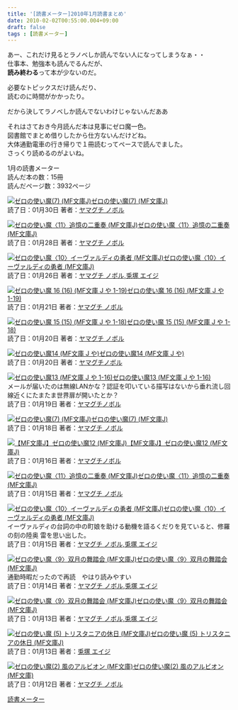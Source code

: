```yaml
---
title: '[読書メーター]2010年1月読書まとめ'
date: 2010-02-02T00:55:00.004+09:00
draft: false
tags : [読書メーター]
---
```


あー、これだけ見るとラノベしか読んでない人になってしまうなぁ・・  
仕事本、勉強本も読んでるんだが、  
**読み終わる**って本が少ないのだ。  
  
必要なトピックスだけ読んだり、  
読むのに時間がかかったり。  
  
だから決してラノベしか読んでないわけじゃないんだああ  
  
それはさておき今月読んだ本は見事にゼロ魔一色。  
図書館でまとめ借りしたから仕方ないんだけどね。  
大体通勤電車の行き帰りで１冊読むってペースで読んでました。  
さっくり読めるのがよいね。  
  
1月の読書メーター  
読んだ本の数：15冊  
読んだページ数：3932ページ  
  
[![ゼロの使い魔(7) (MF文庫J)](http://ecx.images-amazon.com/images/I/51WCKJVXX7L._SL75_.jpg)](http://book.akahoshitakuya.com/b/484011501X "ゼロの使い魔(7) (MF文庫J)")[ゼロの使い魔(7) (MF文庫J)](http://book.akahoshitakuya.com/b/484011501X "ゼロの使い魔(7) (MF文庫J)")  
読了日：01月30日 著者：[ヤマグチ ノボル](http://book.akahoshitakuya.com/s&q=%E3%83%A4%E3%83%9E%E3%82%B0%E3%83%81%20%E3%83%8E%E3%83%9C%E3%83%AB)  
  
  
  
[![ゼロの使い魔〈11〉追憶の二重奏 (MF文庫J)](http://ecx.images-amazon.com/images/I/51r4GrzYsuL._SL75_.jpg)](http://book.akahoshitakuya.com/b/4840118590 "ゼロの使い魔〈11〉追憶の二重奏 (MF文庫J)")[ゼロの使い魔〈11〉追憶の二重奏 (MF文庫J)](http://book.akahoshitakuya.com/b/4840118590 "ゼロの使い魔〈11〉追憶の二重奏 (MF文庫J)")  
読了日：01月28日 著者：[ヤマグチ ノボル](http://book.akahoshitakuya.com/s&q=%E3%83%A4%E3%83%9E%E3%82%B0%E3%83%81%20%E3%83%8E%E3%83%9C%E3%83%AB)  
  
  
  
[![ゼロの使い魔〈10〉イーヴァルディの勇者 (MF文庫J)](http://ecx.images-amazon.com/images/I/51HA4YVpX%2BL._SL75_.jpg)](http://book.akahoshitakuya.com/b/4840117667 "ゼロの使い魔〈10〉イーヴァルディの勇者 (MF文庫J)")[ゼロの使い魔〈10〉イーヴァルディの勇者 (MF文庫J)](http://book.akahoshitakuya.com/b/4840117667 "ゼロの使い魔〈10〉イーヴァルディの勇者 (MF文庫J)")  
読了日：01月26日 著者：[ヤマグチ ノボル,兎塚 エイジ](http://book.akahoshitakuya.com/s&q=%E3%83%A4%E3%83%9E%E3%82%B0%E3%83%81%20%E3%83%8E%E3%83%9C%E3%83%AB%2C%E5%85%8E%E5%A1%9A%20%E3%82%A8%E3%82%A4%E3%82%B8)  
  
  
  
[![ゼロの使い魔 16 (16) (MF文庫 J や 1-19)](http://ecx.images-amazon.com/images/I/51cK6I6CGuL._SL75_.jpg)](http://book.akahoshitakuya.com/b/484012664X "ゼロの使い魔 16 (16) (MF文庫 J や 1-19)")[ゼロの使い魔 16 (16) (MF文庫 J や 1-19)](http://book.akahoshitakuya.com/b/484012664X "ゼロの使い魔 16 (16) (MF文庫 J や 1-19)")  
読了日：01月21日 著者：[ヤマグチ ノボル](http://book.akahoshitakuya.com/s&q=%E3%83%A4%E3%83%9E%E3%82%B0%E3%83%81%20%E3%83%8E%E3%83%9C%E3%83%AB)  
  
  
  
[![ゼロの使い魔 15 (15) (MF文庫 J や 1-18)](http://ecx.images-amazon.com/images/I/51mH-IICOVL._SL75_.jpg)](http://book.akahoshitakuya.com/b/4840124183 "ゼロの使い魔 15 (15) (MF文庫 J や 1-18)")[ゼロの使い魔 15 (15) (MF文庫 J や 1-18)](http://book.akahoshitakuya.com/b/4840124183 "ゼロの使い魔 15 (15) (MF文庫 J や 1-18)")  
読了日：01月20日 著者：[ヤマグチ ノボル](http://book.akahoshitakuya.com/s&q=%E3%83%A4%E3%83%9E%E3%82%B0%E3%83%81%20%E3%83%8E%E3%83%9C%E3%83%AB)  
  
  
  
[![ゼロの使い魔14 (MF文庫 J や)](http://ecx.images-amazon.com/images/I/51EhM2eEiNL._SL75_.jpg)](http://book.akahoshitakuya.com/b/4840123195 "ゼロの使い魔14 (MF文庫 J や)")[ゼロの使い魔14 (MF文庫 J や)](http://book.akahoshitakuya.com/b/4840123195 "ゼロの使い魔14 (MF文庫 J や)")  
読了日：01月20日 著者：[ヤマグチノボル](http://book.akahoshitakuya.com/s&q=%E3%83%A4%E3%83%9E%E3%82%B0%E3%83%81%E3%83%8E%E3%83%9C%E3%83%AB)  
  
  
  
[![ゼロの使い魔13 (MF文庫 J や 1-16)](http://ecx.images-amazon.com/images/I/51lSs8fZgTL._SL75_.jpg)](http://book.akahoshitakuya.com/cmt/4573053 "ゼロの使い魔13 (MF文庫 J や 1-16)")[ゼロの使い魔13 (MF文庫 J や 1-16)](http://book.akahoshitakuya.com/cmt/4573053 "ゼロの使い魔13 (MF文庫 J や 1-16)")  
メールが届いたのは無線LANかな？認証を叩いている描写はないから垂れ流し回線近くにたまたま世界扉が開いたとか？  
読了日：01月19日 著者：[ヤマグチノボル](http://book.akahoshitakuya.com/s&q=%E3%83%A4%E3%83%9E%E3%82%B0%E3%83%81%E3%83%8E%E3%83%9C%E3%83%AB)  
  
  
[![ゼロの使い魔(7) (MF文庫J)](http://ecx.images-amazon.com/images/I/51WCKJVXX7L._SL75_.jpg)](http://book.akahoshitakuya.com/b/484011501X "ゼロの使い魔(7) (MF文庫J)")[ゼロの使い魔(7) (MF文庫J)](http://book.akahoshitakuya.com/b/484011501X "ゼロの使い魔(7) (MF文庫J)")  
読了日：01月18日 著者：[ヤマグチ ノボル](http://book.akahoshitakuya.com/s&q=%E3%83%A4%E3%83%9E%E3%82%B0%E3%83%81%20%E3%83%8E%E3%83%9C%E3%83%AB)  
  
  
  
[![【MF文庫J】ゼロの使い魔12 (MF文庫J)](http://ecx.images-amazon.com/images/I/51%2B9qTbi4-L._SL75_.jpg)](http://book.akahoshitakuya.com/b/4840119007 "【MF文庫J】ゼロの使い魔12 (MF文庫J)")[【MF文庫J】ゼロの使い魔12 (MF文庫J)](http://book.akahoshitakuya.com/b/4840119007 "【MF文庫J】ゼロの使い魔12 (MF文庫J)")  
読了日：01月16日 著者：[ヤマグチノボル](http://book.akahoshitakuya.com/s&q=%E3%83%A4%E3%83%9E%E3%82%B0%E3%83%81%E3%83%8E%E3%83%9C%E3%83%AB)  
  
  
  
[![ゼロの使い魔〈11〉追憶の二重奏 (MF文庫J)](http://ecx.images-amazon.com/images/I/51r4GrzYsuL._SL75_.jpg)](http://book.akahoshitakuya.com/b/4840118590 "ゼロの使い魔〈11〉追憶の二重奏 (MF文庫J)")[ゼロの使い魔〈11〉追憶の二重奏 (MF文庫J)](http://book.akahoshitakuya.com/b/4840118590 "ゼロの使い魔〈11〉追憶の二重奏 (MF文庫J)")  
読了日：01月15日 著者：[ヤマグチ ノボル](http://book.akahoshitakuya.com/s&q=%E3%83%A4%E3%83%9E%E3%82%B0%E3%83%81%20%E3%83%8E%E3%83%9C%E3%83%AB)  
  
  
  
[![ゼロの使い魔〈10〉イーヴァルディの勇者 (MF文庫J)](http://ecx.images-amazon.com/images/I/51HA4YVpX%2BL._SL75_.jpg)](http://book.akahoshitakuya.com/cmt/4511579 "ゼロの使い魔〈10〉イーヴァルディの勇者 (MF文庫J)")[ゼロの使い魔〈10〉イーヴァルディの勇者 (MF文庫J)](http://book.akahoshitakuya.com/cmt/4511579 "ゼロの使い魔〈10〉イーヴァルディの勇者 (MF文庫J)")  
イーヴァルディの台詞の中の町娘を助ける動機を語るくだりを見ていると、修羅の刻の陸奥 雷を思い出した。  
読了日：01月15日 著者：[ヤマグチ ノボル,兎塚 エイジ](http://book.akahoshitakuya.com/s&q=%E3%83%A4%E3%83%9E%E3%82%B0%E3%83%81%20%E3%83%8E%E3%83%9C%E3%83%AB%2C%E5%85%8E%E5%A1%9A%20%E3%82%A8%E3%82%A4%E3%82%B8)  
  
  
[![ゼロの使い魔〈9〉双月の舞踏会 (MF文庫J)](http://ecx.images-amazon.com/images/I/51I9AlddAfL._SL75_.jpg)](http://book.akahoshitakuya.com/cmt/4497579 "ゼロの使い魔〈9〉双月の舞踏会 (MF文庫J)")[ゼロの使い魔〈9〉双月の舞踏会 (MF文庫J)](http://book.akahoshitakuya.com/cmt/4497579 "ゼロの使い魔〈9〉双月の舞踏会 (MF文庫J)")  
通勤時暇だったので再読　やはり読みやすい  
読了日：01月14日 著者：[ヤマグチ ノボル,兎塚 エイジ](http://book.akahoshitakuya.com/s&q=%E3%83%A4%E3%83%9E%E3%82%B0%E3%83%81%20%E3%83%8E%E3%83%9C%E3%83%AB%2C%E5%85%8E%E5%A1%9A%20%E3%82%A8%E3%82%A4%E3%82%B8)  
  
  
[![ゼロの使い魔〈9〉双月の舞踏会 (MF文庫J)](http://ecx.images-amazon.com/images/I/51I9AlddAfL._SL75_.jpg)](http://book.akahoshitakuya.com/b/4840117071 "ゼロの使い魔〈9〉双月の舞踏会 (MF文庫J)")[ゼロの使い魔〈9〉双月の舞踏会 (MF文庫J)](http://book.akahoshitakuya.com/b/4840117071 "ゼロの使い魔〈9〉双月の舞踏会 (MF文庫J)")  
読了日：01月13日 著者：[ヤマグチ ノボル,兎塚 エイジ](http://book.akahoshitakuya.com/s&q=%E3%83%A4%E3%83%9E%E3%82%B0%E3%83%81%20%E3%83%8E%E3%83%9C%E3%83%AB%2C%E5%85%8E%E5%A1%9A%20%E3%82%A8%E3%82%A4%E3%82%B8)  
  
  
  
[![ゼロの使い魔 (5) トリスタニアの休日 (MF文庫J)](http://ecx.images-amazon.com/images/I/51SJZAXTMML._SL75_.jpg)](http://book.akahoshitakuya.com/b/4840112908 "ゼロの使い魔 (5) トリスタニアの休日 (MF文庫J)")[ゼロの使い魔 (5) トリスタニアの休日 (MF文庫J)](http://book.akahoshitakuya.com/b/4840112908 "ゼロの使い魔 (5) トリスタニアの休日 (MF文庫J)")  
読了日：01月13日 著者：[兎塚 エイジ](http://book.akahoshitakuya.com/s&q=%E5%85%8E%E5%A1%9A%20%E3%82%A8%E3%82%A4%E3%82%B8)  
  
  
  
[![ゼロの使い魔(2) 風のアルビオン (MF文庫)](http://ecx.images-amazon.com/images/I/51NJS654XSL._SL75_.jpg)](http://book.akahoshitakuya.com/b/4840111448 "ゼロの使い魔(2) 風のアルビオン (MF文庫)")[ゼロの使い魔(2) 風のアルビオン (MF文庫)](http://book.akahoshitakuya.com/b/4840111448 "ゼロの使い魔(2) 風のアルビオン (MF文庫)")  
読了日：01月12日 著者：[ヤマグチ ノボル](http://book.akahoshitakuya.com/s&q=%E3%83%A4%E3%83%9E%E3%82%B0%E3%83%81%20%E3%83%8E%E3%83%9C%E3%83%AB)  
  
  
  
[読書メーター](http://book.akahoshitakuya.com/)